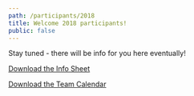 ```yaml
---
path: /participants/2018
title: Welcome 2018 participants!
public: false
---
```

Stay tuned - there will be info for you here eventually!

[Download the Info Sheet](/files/Albania-2018-Info-Sheet.pdf)

[Download the Team Calendar](/files/Albania-2018-Info-Session-Calendar.pdf)
